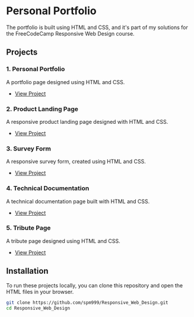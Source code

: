 # Personal Portfolio

The portfolio is built using HTML and CSS, and it's part of my solutions for the FreeCodeCamp Responsive Web Design course.

## Projects

### 1. Personal Portfolio

A portfolio page designed using HTML and CSS.

- [View Project](https://portfolio99q.netlify.app)

### 2. Product Landing Page

A responsive product landing page designed with HTML and CSS.

- [View Project](https://productlandingpage1.netlify.app/)

### 3. Survey Form

A responsive survey form, created using HTML and CSS.

- [View Project](surveyformp.netlify.app)

### 4. Technical Documentation

A technical documentation page built with HTML and CSS.

- [View Project](https://techdocumentation99.netlify.app/)

### 5. Tribute Page

A tribute page designed using HTML and CSS.

- [View Project](https://tribute99.netlify.app/)



## Installation

To run these projects locally, you can clone this repository and open the HTML files in your browser.

```bash
git clone https://github.com/spm999/Responsive_Web_Design.git
cd Responsive_Web_Design


